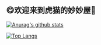 ## 😋欢迎来到虎猫的妙妙屋🏡
[![Anurag's github stats](https://github-readme-stats.vercel.app/api?username=huucat&show_icons=true&bg_color=30,F97794,623AA2&hide_border=true&title_color=ffffff&text_color=ffffff&icon_color=66ccff)](https://github.com/huucat/)

[![Top Langs](https://github-readme-stats.vercel.app/api/top-langs/?username=huucat&layout=compact&hide_border=true&bg_color=30,F97794,623AA2&title_color=ffffff&text_color=ffffff)](https://github.com/huucat/)
